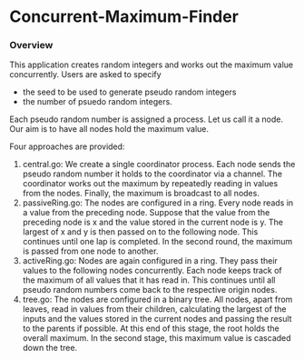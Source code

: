 # Concurrent-Maximum-Finder

### Overview

This application creates random integers and works out the maximum value concurrently. Users are asked to specify
* the seed to be used to generate pseudo random integers
* the number of psuedo random integers.

Each pseudo random number is assigned a process. Let us call it a node. Our aim is to have all nodes hold the maximum value. 

Four approaches are provided:
1. central.go: We create a single coordinator process. Each node sends the pseudo random number it holds to the coordinator via a channel. The coordinator works out the maximum by repeatedly reading in values from the nodes. Finally, the maximum is broadcast to all nodes. 
2. passiveRing.go: The nodes are configured in a ring. Every node reads in a value from the preceding node. Suppose that the value from the preceding node is x and the value stored in the current node is y. The largest of x and y is then passed on to the following node. This continues until one lap is completed. In the second round, the maximum is passed from one node to another. 
3. activeRing.go: Nodes are again configured in a ring. They pass their values to the following nodes concurrently. Each node keeps track of the maximum of all values that it has read in. This continues until all pseudo random numbers come back to the respective origin nodes. 
4. tree.go: The nodes are configured in a binary tree. All nodes, apart from leaves, read in values from their children, calculating the largest of the inputs and the values stored in the current nodes and passing the result to the parents if possible. At this end of this stage, the root holds the overall maximum. In the second stage, this maximum value is cascaded down the tree. 